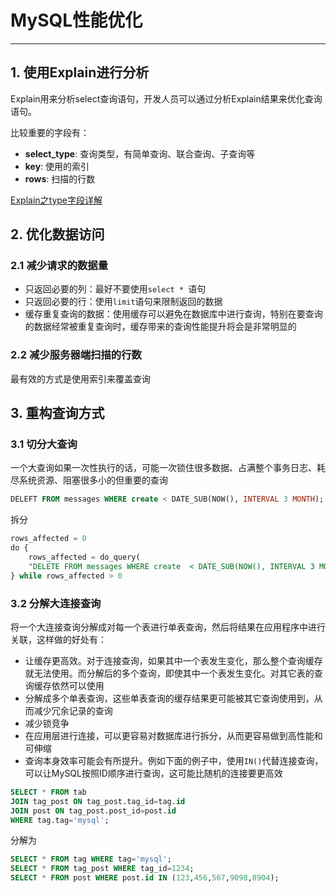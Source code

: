 # MySQL性能优化
___

## 1. 使用Explain进行分析
Explain用来分析select查询语句，开发人员可以通过分析Explain结果来优化查询语句。

比较重要的字段有：
- **select_type**: 查询类型，有简单查询、联合查询、子查询等
- **key**: 使用的索引
- **rows**: 扫描的行数

[Explain之type字段详解](006.MySQL%20Explain之type字段详解.md)

## 2. 优化数据访问

### 2.1 减少请求的数据量
- 只返回必要的列：最好不要使用`select * `语句
- 只返回必要的行：使用`limit`语句来限制返回的数据
- 缓存重复查询的数据：使用缓存可以避免在数据库中进行查询，特别在要查询的数据经常被重复查询时，缓存带来的查询性能提升将会是非常明显的

### 2.2 减少服务器端扫描的行数

最有效的方式是使用索引来覆盖查询

## 3. 重构查询方式

### 3.1 切分大查询
一个大查询如果一次性执行的话，可能一次锁住很多数据、占满整个事务日志、耗尽系统资源、阻塞很多小的但重要的查询
```sql
DELEFT FROM messages WHERE create < DATE_SUB(NOW(), INTERVAL 3 MONTH);
```
拆分
```sql
rows_affected = 0
do {
    rows_affected = do_query(
    "DELETE FROM messages WHERE create  < DATE_SUB(NOW(), INTERVAL 3 MONTH) LIMIT 10000")
} while rows_affected > 0
```

### 3.2 分解大连接查询
将一个大连接查询分解成对每一个表进行单表查询，然后将结果在应用程序中进行关联，这样做的好处有：
- 让缓存更高效。对于连接查询，如果其中一个表发生变化，那么整个查询缓存就无法使用。而分解后的多个查询，即使其中一个表发生变化。对其它表的查询缓存依然可以使用
- 分解成多个单表查询，这些单表查询的缓存结果更可能被其它查询使用到，从而减少冗余记录的查询
- 减少锁竞争
- 在应用层进行连接，可以更容易对数据库进行拆分，从而更容易做到高性能和可伸缩
- 查询本身效率可能会有所提升。例如下面的例子中，使用`IN()`代替连接查询，可以让MySQL按照ID顺序进行查询，这可能比随机的连接要更高效

```sql
SELECT * FROM tab
JOIN tag_post ON tag_post.tag_id=tag.id
JOIN post ON tag_post.post_id=post.id
WHERE tag.tag='mysql';
```
分解为
```sql
SELECT * FROM tag WHERE tag='mysql';
SELECT * FROM tag_post WHERE tag_id=1234;
SELECT * FROM post WHERE post.id IN (123,456,567,9098,8904);
```